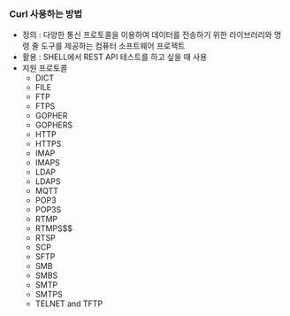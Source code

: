 ### Curl 사용하는 방법

- 정의 : 다양한 통신 프로토콜을 이용하여 데이터를 전송하기 위한 라이브러리와 명령 줄 도구를 제공하는 컴퓨터 소프트웨어 프로젝트
- 활용 : SHELL에서 REST API 테스트를 하고 싶을 때 사용
- 지원 프로토콜
  - DICT
  - FILE
  - FTP
  - FTPS
  - GOPHER
  - GOPHERS
  - HTTP
  - HTTPS
  - IMAP
  - IMAPS
  - LDAP
  - LDAPS
  - MQTT
  - POP3
  - POP3S
  - RTMP
  - RTMPS$$
  - RTSP
  - SCP
  - SFTP
  - SMB
  - SMBS
  - SMTP
  - SMTPS
  - TELNET and TFTP
